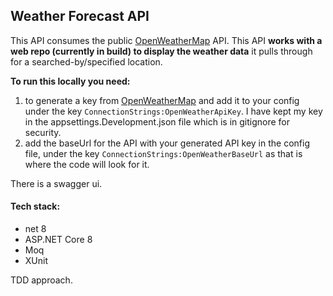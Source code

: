 ## Weather Forecast API 
This API consumes the public [OpenWeatherMap](https://openweathermap.org/api) API. This API **works with a web repo (currently in build) to display the weather data** it pulls through for a searched-by/specified location.

**To run this locally you need:**
1. to generate a key from [OpenWeatherMap](https://openweathermap.org/api) and add it to your config under the key `ConnectionStrings:OpenWeatherApiKey`. I have kept my key in the appsettings.Development.json file which is in gitignore for security.
2. add the baseUrl for the API with your generated API key in the config file, under the key `ConnectionStrings:OpenWeatherBaseUrl` as that is where the code will look for it.

There is a swagger ui.

#### Tech stack:
- net 8
- ASP.NET Core 8
- Moq
- XUnit

TDD approach. 
